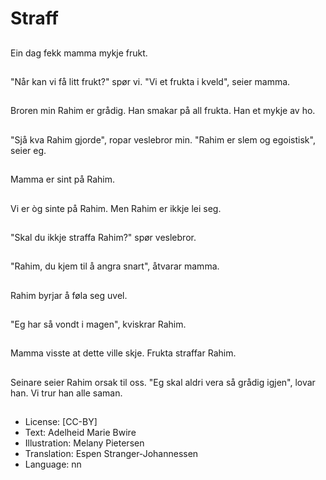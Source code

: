 # Straff

##
Ein dag fekk mamma mykje frukt.

##
"Når kan vi få litt frukt?" spør vi. "Vi et frukta i kveld", seier mamma.

##
Broren min Rahim er grådig. Han smakar på all frukta. Han et mykje av ho.

##
"Sjå kva Rahim gjorde", ropar veslebror min. "Rahim er slem og egoistisk", seier eg.

##
Mamma er sint på Rahim.

##
Vi er òg sinte på Rahim. Men Rahim er ikkje lei seg.

##
"Skal du ikkje straffa Rahim?" spør veslebror.

##
"Rahim, du kjem til å angra snart", åtvarar mamma.

##
Rahim byrjar å føla seg uvel.

##
"Eg har så vondt i magen", kviskrar Rahim.

##
Mamma visste at dette ville skje. Frukta straffar Rahim.

##
Seinare seier Rahim orsak til oss. "Eg skal aldri vera så grådig igjen", lovar han. Vi trur han alle saman.

##
* License: [CC-BY]
* Text: Adelheid Marie Bwire
* Illustration: Melany Pietersen
* Translation: Espen Stranger-Johannessen
* Language: nn
